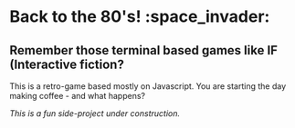 <h1>Back to the 80's! :space_invader:</h1>

<h2>Remember those terminal based games like IF (Interactive fiction?</h2>

<p>This is a retro-game based mostly on Javascript. You are starting the day making coffee - and what happens?</p>


<i>This is a fun side-project under construction.</i>
